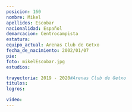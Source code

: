 ```yaml
---
posicion: 160
nombre: Mikel
apellidos: Escobar
nacionalidad: Español
demarcacion: Centrocampista
estatura:
equipo_actual: Arenas Club de Getxo
fecha_de_nacimiento: 2002/01/07
pie:
foto: mikelEscobar.jpg
estudios:

trayectoria: 2019 - 2020#Arenas Club de Getxo
titulos:
logros:

video:
---
```

